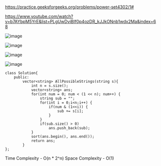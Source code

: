 https://practice.geeksforgeeks.org/problems/power-set4302/1#

https://www.youtube.com/watch?v=b7AYbpM5YrE&list=PLgUwDviBIf0p4ozDR_kJJkONnb1wdx2Ma&index=68

![image](https://user-images.githubusercontent.com/53824950/144859938-daa8e71c-8633-46ec-86ff-62e8504c5984.png)

![image](https://user-images.githubusercontent.com/53824950/144860899-3b93fdbe-96f9-4d78-8512-ffb1ba74aefd.png)

![image](https://user-images.githubusercontent.com/53824950/144860981-7d4c2a38-ef79-4d89-9289-f54856872399.png)

![image](https://user-images.githubusercontent.com/53824950/144861029-456b5735-ebe0-415e-9724-a204f4521937.png)

```
class Solution{
	public:
		vector<string> AllPossibleStrings(string s){
		    int n = s.size(); 
		    vector<string> ans; 
		    for(int num = 0; num < (1 << n); num++) {
		        string sub = ""; 
		        for(int i = 0;i<n;i++) {
		            if(num & (1<<i)) {
		                sub += s[i];
		            }
		        }
		        if(sub.size() > 0)
		            ans.push_back(sub);
		    }
		    sort(ans.begin(), ans.end()); 
		    return ans; 
		}
};
```
Time Complexity - O(n * 2^n)
Space Complexity - O(1)
